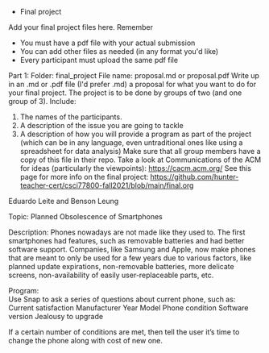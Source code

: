 * Final project

Add your final project files here. Remember
- You must have a pdf file with your actual submission
- You can add other files as needed (in any format you'd like)
- Every participant must upload the same pdf file

Part 1:
Folder: final_project
File name: proposal.md or proposal.pdf
Write up in an .md or .pdf file (I'd prefer .md) a proposal for what you want to do for your  final project. The project is to be done by groups of two (and one group of 3).
Include:
1. The names of the participants.
2. A description of the issue you are going to tackle
3. A description of how you will provide a program as part of the
   project (which can be in any language, even untraditional ones like
   using a spreadsheet for data analysis)
Make sure that all group members have a copy of this file in their
repo.
Take a look at Communications of the ACM for ideas (particularly the
viewpoints): https://cacm.acm.org/
See this page for more info on the final project:
https://github.com/hunter-teacher-cert/csci77800-fall2021/blob/main/final.org

Eduardo Leite and Benson Leung

Topic:  Planned Obsolescence of Smartphones

Description:
Phones nowadays are not made like they used to.  The first smartphones had features, such as removable batteries and had better software support.  Companies, like Samsung and Apple, now make phones that are meant to only be used for a few years due to various factors, like planned update expirations, non-removable batteries, more delicate screens, non-availability of easily user-replaceable parts, etc.

Program:  
Use Snap to ask a series of questions about current phone, such as:
Current satisfaction
Manufacturer
Year
Model
Phone condition
Software version
Jealousy to upgrade

If a certain number of conditions are met, then tell the user it’s time to change the phone along with cost of new one.



